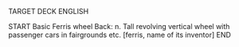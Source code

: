 TARGET DECK
ENGLISH

START
Basic
Ferris wheel
Back: n. Tall revolving vertical wheel with passenger cars in fairgrounds etc. [ferris, name of its inventor]
END
